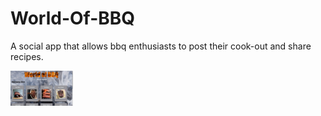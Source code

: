 # World-Of-BBQ

<p>A social app that allows bbq enthusiasts to post their cook-out and share recipes.</p>

<img src="images/worldofbbq.jpg" width="100">

